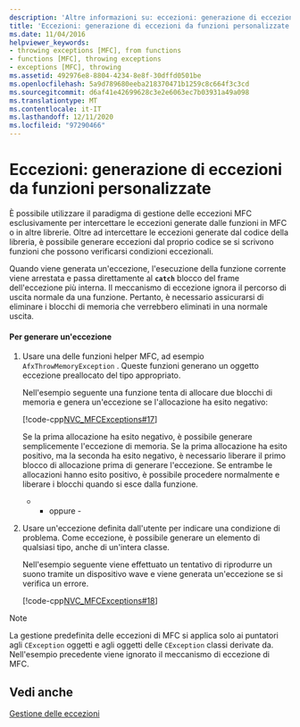 ```yaml
---
description: 'Altre informazioni su: eccezioni: generazione di eccezioni dalle funzioni personalizzate'
title: 'Eccezioni: generazione di eccezioni da funzioni personalizzate'
ms.date: 11/04/2016
helpviewer_keywords:
- throwing exceptions [MFC], from functions
- functions [MFC], throwing exceptions
- exceptions [MFC], throwing
ms.assetid: 492976e8-8804-4234-8e8f-30dffd0501be
ms.openlocfilehash: 5a9d789680eeba218370471b1259c8c664f3c3cd
ms.sourcegitcommit: d6af41e42699628c3e2e6063ec7b03931a49a098
ms.translationtype: MT
ms.contentlocale: it-IT
ms.lasthandoff: 12/11/2020
ms.locfileid: "97290466"
---
```

# <a name="exceptions-throwing-exceptions-from-your-own-functions"></a>Eccezioni: generazione di eccezioni da funzioni personalizzate

È possibile utilizzare il paradigma di gestione delle eccezioni MFC esclusivamente per intercettare le eccezioni generate dalle funzioni in MFC o in altre librerie. Oltre ad intercettare le eccezioni generate dal codice della libreria, è possibile generare eccezioni dal proprio codice se si scrivono funzioni che possono verificarsi condizioni eccezionali.

Quando viene generata un'eccezione, l'esecuzione della funzione corrente viene arrestata e passa direttamente al **`catch`** blocco del frame dell'eccezione più interna. Il meccanismo di eccezione ignora il percorso di uscita normale da una funzione. Pertanto, è necessario assicurarsi di eliminare i blocchi di memoria che verrebbero eliminati in una normale uscita.

#### <a name="to-throw-an-exception"></a>Per generare un'eccezione

1. Usare una delle funzioni helper MFC, ad esempio `AfxThrowMemoryException` . Queste funzioni generano un oggetto eccezione preallocato del tipo appropriato.

   Nell'esempio seguente una funzione tenta di allocare due blocchi di memoria e genera un'eccezione se l'allocazione ha esito negativo:

   [!code-cpp[NVC_MFCExceptions#17](codesnippet/cpp/exceptions-throwing-exceptions-from-your-own-functions_1.cpp)]

   Se la prima allocazione ha esito negativo, è possibile generare semplicemente l'eccezione di memoria. Se la prima allocazione ha esito positivo, ma la seconda ha esito negativo, è necessario liberare il primo blocco di allocazione prima di generare l'eccezione. Se entrambe le allocazioni hanno esito positivo, è possibile procedere normalmente e liberare i blocchi quando si esce dalla funzione.

     - - oppure -

1. Usare un'eccezione definita dall'utente per indicare una condizione di problema. Come eccezione, è possibile generare un elemento di qualsiasi tipo, anche di un'intera classe.

   Nell'esempio seguente viene effettuato un tentativo di riprodurre un suono tramite un dispositivo wave e viene generata un'eccezione se si verifica un errore.

   [!code-cpp[NVC_MFCExceptions#18](codesnippet/cpp/exceptions-throwing-exceptions-from-your-own-functions_2.cpp)]

> [!NOTE]
> La gestione predefinita delle eccezioni di MFC si applica solo ai puntatori agli `CException` oggetti e agli oggetti delle `CException` classi derivate da. Nell'esempio precedente viene ignorato il meccanismo di eccezione di MFC.

## <a name="see-also"></a>Vedi anche

[Gestione delle eccezioni](exception-handling-in-mfc.md)
